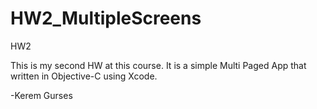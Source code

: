 # HW2_MultipleScreens
HW2

This is my second HW at this course. It is a simple Multi Paged App that written in Objective-C using Xcode.

-Kerem Gurses
